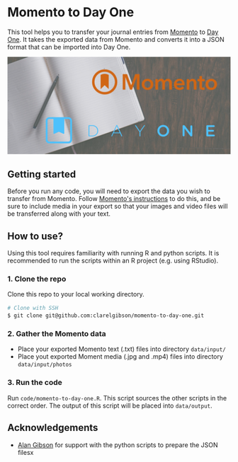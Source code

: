 # Momento to Day One

This tool helps you to transfer your journal entries from [Momento](https://momentoapp.com) to [Day One](https://dayoneapp.com). It takes the exported data from Momento and converts it into a JSON format that can be imported into Day One.

![Momento and Day One logos on an image of an open paper journal with pen](ref/momento-to-day-one.png)

## Getting started

Before you run any code, you will need to export the data you wish to transfer from Momento. Follow [Momento's instructions](https://momento.zendesk.com/hc/en-us/articles/207965865-Export-FAQ) to do this, and be sure to include media in your export so that your images and video files will be transferred along with your text.

## How to use?

Using this tool requires familiarity with running R and python scripts. It is recommended to run the scripts within an R project (e.g. using RStudio).

### 1. Clone the repo

Clone this repo to your local working directory.

``` bash
# Clone with SSH
$ git clone git@github.com:clarelgibson/momento-to-day-one.git
```

### 2. Gather the Momento data

-   Place your exported Momento text (.txt) files into directory `data/input/`
-   Place yout exported Moment media (.jpg and .mp4) files into directory `data/input/photos`

### 3. Run the code

Run `code/momento-to-day-one.R`. This script sources the other scripts in the correct order. The output of this script will be placed into `data/output`.

## Acknowledgements

- [Alan Gibson](https://github.com/a-gibson) for support with the python scripts to prepare the JSON filesx